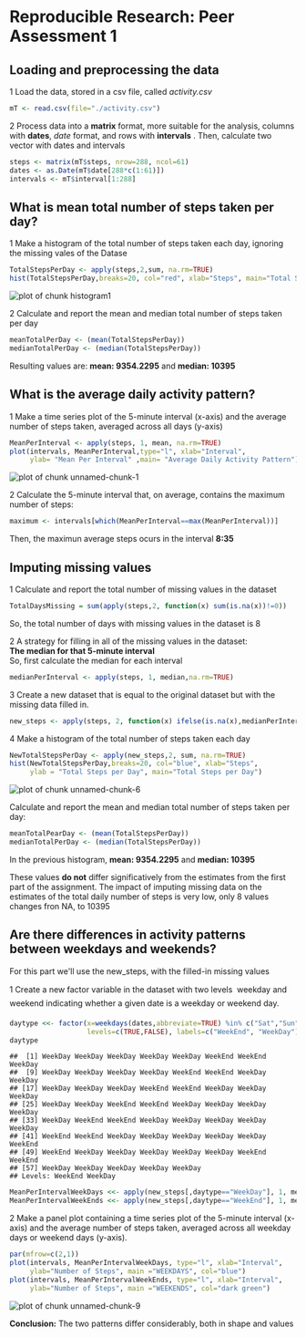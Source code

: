 # Reproducible Research: Peer Assessment 1




## Loading and preprocessing the data

1 Load the data, stored in a csv file, called *activity.csv*  


```r
mT <- read.csv(file="./activity.csv")
```

2 Process data into a **matrix** format, more suitable for the analysis, columns with **dates**, *date* format, and rows with **intervals** . Then, calculate two vector with dates and intervals



```r
steps <- matrix(mT$steps, nrow=288, ncol=61)
dates <- as.Date(mT$date[288*c(1:61)])
intervals <- mT$interval[1:288]
```


## What is mean total number of steps taken per day?

1 Make a histogram of the total number of steps taken each day, ignoring the missing vales of the Datase  


```r
TotalStepsPerDay <- apply(steps,2,sum, na.rm=TRUE)
hist(TotalStepsPerDay,breaks=20, col="red", xlab="Steps", main="Total Steps per Day")
```

![plot of chunk histogram1](figure/histogram1.png) 

2 Calculate and report the mean and median total number of steps taken per day


```r
meanTotalPerDay <- (mean(TotalStepsPerDay))
medianTotalPerDay <- (median(TotalStepsPerDay))
```

Resulting values are: **mean: 9354.2295** and **median: 10395**

## What is the average daily activity pattern?

1 Make a time series plot of the 5-minute interval (x-axis) and the average number of steps taken, averaged across all days (y-axis)


```r
MeanPerInterval <- apply(steps, 1, mean, na.rm=TRUE)
plot(intervals, MeanPerInterval,type="l", xlab="Interval",
     ylab= "Mean Per Interval" ,main= "Average Daily Activity Pattern")
```

![plot of chunk unnamed-chunk-1](figure/unnamed-chunk-1.png) 


2 Calculate the 5-minute interval that, on average, contains the maximum number of steps:  


```r
maximum <- intervals[which(MeanPerInterval==max(MeanPerInterval))]
```

Then, the maximun average steps ocurs in the interval **8:35**

## Imputing missing values
 
1 Calculate and report the total number of missing values in the dataset   


```r
TotalDaysMissing = sum(apply(steps,2, function(x) sum(is.na(x))!=0))
```
So, the total number of days with missing values in the dataset is 8

2 A strategy for filling in all of the missing values in the dataset:   
**The median for that 5-minute interval**  
So, first calculate the median for each interval


```r
medianPerInterval <- apply(steps, 1, median,na.rm=TRUE)
```

3 Create a new dataset that is equal to the original dataset but with the missing data filled in.  


```r
new_steps <- apply(steps, 2, function(x) ifelse(is.na(x),medianPerInterval,x))
```

4 Make a histogram of the total number of steps taken each day


```r
NewTotalStepsPerDay <- apply(new_steps,2, sum, na.rm=TRUE)
hist(NewTotalStepsPerDay,breaks=20, col="blue", xlab="Steps", 
     ylab = "Total Steps per Day", main="Total Steps per Day")
```

![plot of chunk unnamed-chunk-6](figure/unnamed-chunk-6.png) 

Calculate and report the mean and median total number of steps taken per day:


```r
meanTotalPearDay <- (mean(TotalStepsPerDay))
medianTotalPerDay <- (median(TotalStepsPerDay))
```

In the previous histogram, **mean: 9354.2295** and **median: 10395** 

These values **do not** differ significatively from the estimates from the first part of the assignment. The impact of imputing missing data on the estimates of the total daily number of steps is very low, only 8 values changes fron NA, to 10395

## Are there differences in activity patterns between weekdays and weekends?

For this part we'll use the new_steps, with the filled-in missing values  

1 Create a new factor variable in the dataset with two levels  weekday and weekend indicating whether a given date is a weekday or weekend day.  


```r
daytype <<- factor(x=weekdays(dates,abbreviate=TRUE) %in% c("Sat","Sun"),
                   levels=c(TRUE,FALSE), labels=c("WeekEnd", "WeekDay"))
daytype
```

```
##  [1] WeekDay WeekDay WeekDay WeekDay WeekDay WeekEnd WeekEnd WeekDay
##  [9] WeekDay WeekDay WeekDay WeekDay WeekEnd WeekEnd WeekDay WeekDay
## [17] WeekDay WeekDay WeekDay WeekEnd WeekEnd WeekDay WeekDay WeekDay
## [25] WeekDay WeekDay WeekEnd WeekEnd WeekDay WeekDay WeekDay WeekDay
## [33] WeekDay WeekEnd WeekEnd WeekDay WeekDay WeekDay WeekDay WeekDay
## [41] WeekEnd WeekEnd WeekDay WeekDay WeekDay WeekDay WeekDay WeekEnd
## [49] WeekEnd WeekDay WeekDay WeekDay WeekDay WeekDay WeekEnd WeekEnd
## [57] WeekDay WeekDay WeekDay WeekDay WeekDay
## Levels: WeekEnd WeekDay
```

```r
MeanPerIntervalWeekDays <<- apply(new_steps[,daytype=="WeekDay"], 1, mean)
MeanPerIntervalWeekEnds <<- apply(new_steps[,daytype=="WeekEnd"], 1, mean)
```

2 Make a panel plot containing a time series plot of the 5-minute interval (x-axis) and the average number of steps taken, averaged across all weekday days or weekend days (y-axis).


```r
par(mfrow=c(2,1))
plot(intervals, MeanPerIntervalWeekDays, type="l", xlab="Interval", 
     ylab="Number of Steps", main ="WEEKDAYS", col="blue")
plot(intervals, MeanPerIntervalWeekEnds, type="l", xlab="Interval", 
     ylab="Number of Steps", main ="WEEKENDS", col="dark green")
```

![plot of chunk unnamed-chunk-9](figure/unnamed-chunk-9.png) 


**Conclusion:** The two patterns differ considerably, both in shape and values


